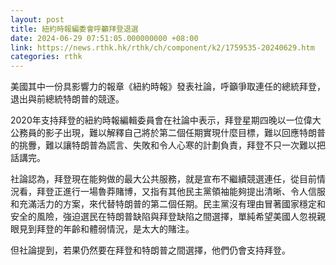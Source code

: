 ```yaml
---
layout: post
title: 紐約時報編委會呼籲拜登退選
date: 2024-06-29 07:51:05.000000000 +08:00
link: https://news.rthk.hk/rthk/ch/component/k2/1759535-20240629.htm
categories: rthk
---
```


美國其中一份具影響力的報章《紐約時報》發表社論，呼籲爭取連任的總統拜登，退出與前總統特朗普的競逐。

2020年支持拜登的紐約時報編輯委員會在社論中表示，拜登星期四晚以一位偉大公務員的影子出現，難以解釋自己將於第二個任期實現什麼目標，難以回應特朗普的挑釁，難以讓特朗普為謊言、失敗和令人心寒的計劃負責，拜登不只一次難以把話講完。

社論認為，拜登現在能夠做的最大公共服務，就是宣布不繼續競選連任，從目前情況看，拜登正進行一場魯莽賭博，又指有其他民主黨領袖能夠提出清晰、令人信服和充滿活力的方案，來代替特朗普的第二個任期。民主黨沒有理由冒著國家穩定和安全的風險，強迫選民在特朗普缺陷與拜登缺陷之間選擇，單純希望美國人忽視親眼見到拜登的年齡和體弱情況，是太大的賭注。

但社論提到，若果仍然要在拜登和特朗普之間選擇，他們仍會支持拜登。
